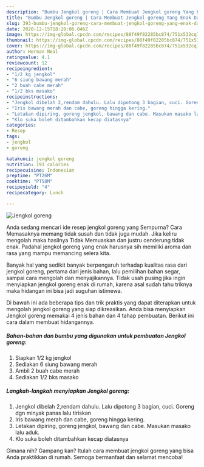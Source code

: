```yaml
---
description: "Bumbu Jengkol goreng | Cara Membuat Jengkol goreng Yang Enak Dan Mudah"
title: "Bumbu Jengkol goreng | Cara Membuat Jengkol goreng Yang Enak Dan Mudah"
slug: 393-bumbu-jengkol-goreng-cara-membuat-jengkol-goreng-yang-enak-dan-mudah
date: 2020-12-15T18:20:06.046Z
image: https://img-global.cpcdn.com/recipes/88f49f82285bc874/751x532cq70/jengkol-goreng-foto-resep-utama.jpg
thumbnail: https://img-global.cpcdn.com/recipes/88f49f82285bc874/751x532cq70/jengkol-goreng-foto-resep-utama.jpg
cover: https://img-global.cpcdn.com/recipes/88f49f82285bc874/751x532cq70/jengkol-goreng-foto-resep-utama.jpg
author: Herman Neal
ratingvalue: 4.1
reviewcount: 12
recipeingredient:
- "1/2 kg jengkol"
- "6 siung bawang merah"
- "2 buah cabe merah"
- "1/2 bks masako"
recipeinstructions:
- "Jengkol dibelah 2,rendam dahulu. Lalu dipotong 3 bagian, cuci. Goreng dgn minyak panas lalu tiriskan"
- "Iris bawang merah dan cabe, goreng hingga kering."
- "Letakan dipiring, goreng jengkol, bawang dan cabe. Masukan masako lalu aduk."
- "Klo suka boleh ditambahkan kecap diatasnya"
categories:
- Resep
tags:
- jengkol
- goreng

katakunci: jengkol goreng 
nutrition: 193 calories
recipecuisine: Indonesian
preptime: "PT26M"
cooktime: "PT58M"
recipeyield: "4"
recipecategory: Lunch

---
```



![Jengkol goreng](https://img-global.cpcdn.com/recipes/88f49f82285bc874/751x532cq70/jengkol-goreng-foto-resep-utama.jpg)

Anda sedang mencari ide resep jengkol goreng yang Sempurna? Cara Memasaknya memang tidak susah dan tidak juga mudah. Jika keliru mengolah maka hasilnya Tidak Memuaskan dan justru cenderung tidak enak. Padahal jengkol goreng yang enak harusnya sih memiliki aroma dan rasa yang mampu memancing selera kita.

Banyak hal yang sedikit banyak berpengaruh terhadap kualitas rasa dari jengkol goreng, pertama dari jenis bahan, lalu pemilihan bahan segar, sampai cara mengolah dan menyajikannya. Tidak usah pusing jika ingin menyiapkan jengkol goreng enak di rumah, karena asal sudah tahu triknya maka hidangan ini bisa jadi suguhan istimewa.




Di bawah ini ada beberapa tips dan trik praktis yang dapat diterapkan untuk mengolah jengkol goreng yang siap dikreasikan. Anda bisa menyiapkan Jengkol goreng memakai 4 jenis bahan dan 4 tahap pembuatan. Berikut ini cara dalam membuat hidangannya.

<!--inarticleads1-->

##### Bahan-bahan dan bumbu yang digunakan untuk pembuatan Jengkol goreng:

1. Siapkan 1/2 kg jengkol
1. Sediakan 6 siung bawang merah
1. Ambil 2 buah cabe merah
1. Sediakan 1/2 bks masako




<!--inarticleads2-->

##### Langkah-langkah menyiapkan Jengkol goreng:

1. Jengkol dibelah 2,rendam dahulu. Lalu dipotong 3 bagian, cuci. Goreng dgn minyak panas lalu tiriskan
1. Iris bawang merah dan cabe, goreng hingga kering.
1. Letakan dipiring, goreng jengkol, bawang dan cabe. Masukan masako lalu aduk.
1. Klo suka boleh ditambahkan kecap diatasnya




Gimana nih? Gampang kan? Itulah cara membuat jengkol goreng yang bisa Anda praktikkan di rumah. Semoga bermanfaat dan selamat mencoba!
